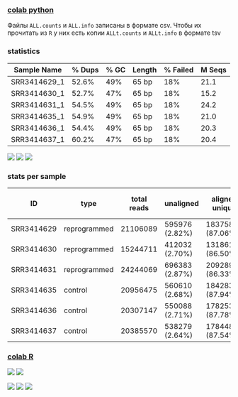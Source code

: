 ### [colab python](https://colab.research.google.com/drive/1fRkn4s6_SLthwDVrtcScgneFUeIv6Ei0?usp=sharing)

Файлы `ALL.counts` и `ALL.info` записаны в формате csv. Чтобы их прочитать из `R` у них есть копии `ALLt.counts` и `ALLt.info` в формате tsv

### statistics

Sample Name  | % Dups | % GC | Length | % Failed | M Seqs
-------------|--------|------|--------|----------|-------
SRR3414629_1 | 52.6%  | 49%  | 65 bp  | 18%      | 21.1
SRR3414630_1 | 52.7%  | 47%  | 65 bp  | 18%      | 15.2
SRR3414631_1 | 54.5%  | 49%  | 65 bp  | 18%      | 24.2
SRR3414635_1 | 54.9%  | 49%  | 65 bp  | 18%      | 21.0
SRR3414636_1 | 54.4%  | 49%  | 65 bp  | 18%      | 20.3
SRR3414637_1 | 60.2%  | 47%  | 65 bp  | 18%      | 20.4

![](images/1.png)
![](images/2.png)
![](images/3.png)

### stats per sample

ID         | type          | total reads | unaligned      | aligned unique    | aligned non-unique
-----------|---------------|-------------|----------------|-------------------|-------------------
SRR3414629 | reprogrammed  | 21106089    | 595976 (2.82%) | 18375887 (87.06%) | 2134226 (10.11%)
SRR3414630 | reprogrammed  | 15244711    | 412032 (2.70%) | 13186133 (86.50%) | 1646546 (10.80%)
SRR3414631 | reprogrammed  | 24244069    | 696383 (2.87%) | 20928937 (86.33%) | 2618749 (10.80%)
SRR3414635 | control       | 20956475    | 560610 (2.68%) | 18428314 (87.94%) | 1967551 (9.39%)
SRR3414636 | control       | 20307147    | 550088 (2.71%) | 17825374 (87.78%) | 1931685 (9.51%)
SRR3414637 | control       | 20385570    | 538279 (2.64%) | 17844855 (87.54%) | 2002436 (9.82%)

### [colab R](https://colab.research.google.com/drive/1hjbfdSDsqYJTwIBBUZzMzDl9adN47tYG?usp=sharing)

![](images/4.png)
![](images/5.png)

![](images/6.png)
![](images/7.png)
![](images/8.png)
